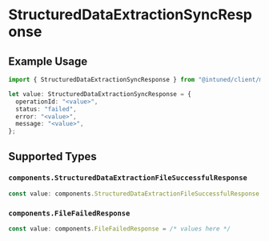 # StructuredDataExtractionSyncResponse

## Example Usage

```typescript
import { StructuredDataExtractionSyncResponse } from "@intuned/client/models/components";

let value: StructuredDataExtractionSyncResponse = {
  operationId: "<value>",
  status: "failed",
  error: "<value>",
  message: "<value>",
};
```

## Supported Types

### `components.StructuredDataExtractionFileSuccessfulResponse`

```typescript
const value: components.StructuredDataExtractionFileSuccessfulResponse = /* values here */
```

### `components.FileFailedResponse`

```typescript
const value: components.FileFailedResponse = /* values here */
```


